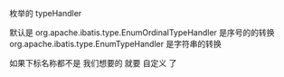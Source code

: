 枚举的  typeHandler 


默认是  org.apache.ibatis.type.EnumOrdinalTypeHandler  是序号的的转换
org.apache.ibatis.type.EnumTypeHandler                是字符串的转换

如果下标名称都不是 我们想要的  就要 自定义 了 








